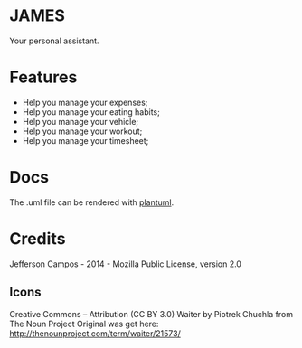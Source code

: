 # JAMES

Your personal assistant.

# Features

* Help you manage your expenses;
* Help you manage your eating habits;
* Help you manage your vehicle;
* Help you manage your workout;
* Help you manage your timesheet;

# Docs

The .uml file can be rendered with [plantuml](http://plantuml.sourceforge.net).

# Credits

Jefferson Campos - 2014 - Mozilla Public License, version 2.0

## Icons

Creative Commons – Attribution (CC BY 3.0)
Waiter by Piotrek Chuchla from The Noun Project
Original was get here: http://thenounproject.com/term/waiter/21573/
